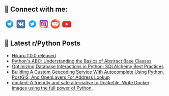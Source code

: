 ## 🔎 Connect with me:
[<img src="https://github.com/bullbesh/bullbesh/blob/main/images/Telegram.png" width="32" height="32" />](https://t.me/bullbesh)
[<img src="https://github.com/bullbesh/bullbesh/blob/main/images/VK.png" width="32" height="32" />](https://vk.com/bullbesh)
[<img src="https://github.com/bullbesh/bullbesh/blob/main/images/Twitter.png" width="32" height="32" />](https://twitter.com/bullbesh1)
[<img src="https://github.com/bullbesh/bullbesh/blob/main/images/Instagram.png" width="32" height="32" />](https://www.instagram.com/bullbesh)
[<img src="https://github.com/bullbesh/bullbesh/blob/main/images/Reddit.png" width="32" height="32" />](https://www.reddit.com/user/bullbesh)
[<img src="https://github.com/bullbesh/bullbesh/blob/main/images/YouTube.png" width="32" height="32" />](https://www.youtube.com/channel/UCtfjRs6uzgq5mfm8S06WTcg)

## 📕 Latest r/Python Posts
<!-- BLOG-POST-LIST:START -->
- [Hikaru 1.0.0 released](https://www.reddit.com/r/Python/comments/123sqzs/hikaru_100_released/)
- [Python&#39;s ABC: Understanding the Basics of Abstract Base Classes](https://www.reddit.com/r/Python/comments/123s13u/pythons_abc_understanding_the_basics_of_abstract/)
- [Optimizing Database Interactions in Python: SQLAlchemy Best Practices](https://www.reddit.com/r/Python/comments/123qssw/optimizing_database_interactions_in_python/)
- [Building A Custom Geocoding Service With Autocomplete Using Python, PostGIS, And OpenLayers For Address Lookup](https://www.reddit.com/r/Python/comments/123q5pt/building_a_custom_geocoding_service_with/)
- [docked: A friendly and safe alternative to Dockefile. Write Docker images using the full power of Python.](https://www.reddit.com/r/Python/comments/123pi5y/docked_a_friendly_and_safe_alternative_to/)
<!-- BLOG-POST-LIST:END -->
